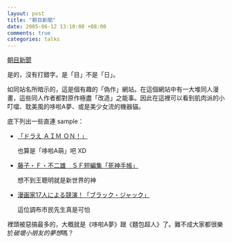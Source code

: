 ```yaml
--- 
layout: post
title: "朝目新聞"
date: 2005-06-12 13:10:00 +08:00
comments: true
categories: talks
---
```


[朝目新聞](http://asame.web.infoseek.co.jp/bbsgal.html)

是的，沒有打錯字。是「目」不是「日」。

如同站名所暗示的，這是個有趣的「偽作」網站。在這個網站中有一大堆同人漫畫，這些同人作者都對原作極盡「改造」之能事。因此在這裡可以看到肌肉派的小叮噹、耽美風的哆啦A夢、或是美少女流的機器貓。

底下列出一些直連 sample：

- [「ドラえ ＡＩＭ ＯＮ！」](http://asame.web.infoseek.co.jp/doraim.html)

	也算是「哆啦A萌」吧 XD
	
- [藤子・Ｆ・不二雄　ＳＦ短編集「死神手帳」](http://asame2.web.infoseek.co.jp/dnote.html)

	想不到王聰明就是新世界的神
	
- [漫画家17人による競演！「ブラック・ジャック」](http://asame.web.infoseek.co.jp/tedukas.html)

	這位調布市民先生真是可怕

裡頭被惡搞最多的，大概就是《哆啦A夢》跟《麵包超人》了。難不成大家都很樂於*破壞小朋友的夢想*嗎？
